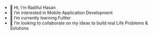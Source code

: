 - 👋 Hi, I’m Radiful Hasan
- 👀 I’m interested in Mobile Application Development 
- 🌱 I’m currently learning Fultter
- 💞️ I’m looking to collaborate on my ideas to build real Life Problems & Solutions


<!---
radifulhasanshurid/radifulhasanshurid is a ✨ special ✨ repository because its `README.md` (this file) appears on your GitHub profile.
You can click the Preview link to take a look at your changes.
--->
